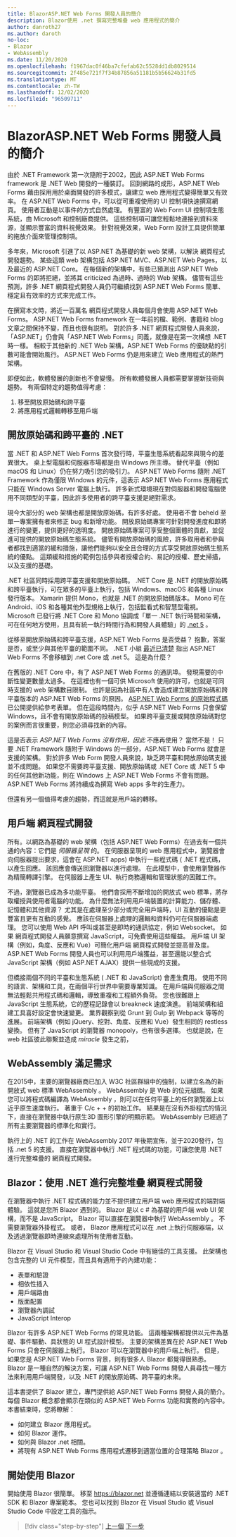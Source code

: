```yaml
---
title: BlazorASP.NET Web Forms 開發人員的簡介
description: Blazor使用 .net 撰寫完整堆疊 web 應用程式的簡介
author: danroth27
ms.author: daroth
no-loc:
- Blazor
- WebAssembly
ms.date: 11/20/2020
ms.openlocfilehash: f1967dac0f46ba7cfefab62c5528dd1db8029514
ms.sourcegitcommit: 2f485e721f7f34b87856a51181b5b56624b31fd5
ms.translationtype: MT
ms.contentlocale: zh-TW
ms.lasthandoff: 12/02/2020
ms.locfileid: "96509711"
---
```

# <a name="an-introduction-to-no-locblazor-for-aspnet-web-forms-developers"></a>BlazorASP.NET Web Forms 開發人員的簡介

由於 .NET Framework 第一次隨附于2002，因此 ASP.NET Web Forms framework 是 .NET Web 開發的一種裝訂。 回到網路的成形，ASP.NET Web Forms 藉由採用用於桌面開發的許多模式，讓建立 web 應用程式變得簡單又有效率。 在 ASP.NET Web Forms 中，可以從可重複使用的 UI 控制項快速撰寫網頁。 使用者互動是以事件的方式自然處理。 有豐富的 Web Form UI 控制項生態系統，由 Microsoft 和控制廠商提供。 這些控制項可讓您輕鬆地連接到資料來源，並顯示豐富的資料視覺效果。 針對視覺效果，Web Form 設計工具提供簡單的拖放介面來管理控制項。

多年來，Microsoft 引進了以 ASP.NET 為基礎的新 web 架構，以解決 網頁程式開發趨勢。 某些這類 web 架構包括 ASP.NET MVC、ASP.NET Web Pages，以及最近的 ASP.NET Core。 在每個新的架構中，有些已預測出 ASP.NET Web Forms 的即將拒絕，並將其 criticized 為過時、過時的 Web 架構。 儘管有這些預測，許多 .NET 網頁程式開發人員仍可繼續找到 ASP.NET Web Forms 簡單、穩定且有效率的方式來完成工作。

在撰寫本文時，將近一百萬名 網頁程式開發人員每個月會使用 ASP.NET Web Forms。 ASP.NET Web Forms framework 在一年前的檔、範例、書籍和 blog 文章之間保持不變，而且也很有説明。 對於許多 .NET 網頁程式開發人員來說，「ASP.NET」仍會與「ASP.NET Web Forms」同義，就像是在第一次構想 .NET 時一樣。 相較于其他新的 .NET Web 架構，ASP.NET Web Forms 的優缺點的引數可能會開始風行。 ASP.NET Web Forms 仍是用來建立 Web 應用程式的熱門架構。

即便如此，軟體發展的創新也不會變慢。 所有軟體發展人員都需要掌握新技術與趨勢。 有兩個特定的趨勢值得考慮：

1. 移至開放原始碼和跨平臺
2. 將應用程式邏輯轉移至用戶端

## <a name="an-open-source-and-cross-platform-net"></a>開放原始碼和跨平臺的 .NET

當 .NET 和 ASP.NET Web Forms 首次發行時，平臺生態系統看起來與現今的差異很大。 桌上型電腦和伺服器市場都是由 Windows 所主導。 替代平臺（例如 macOS 和 Linux）仍在努力吸引您的吸引力。 ASP.NET Web Forms 隨附 .NET Framework 作為僅限 Windows 的元件，這表示 ASP.NET Web Forms 應用程式只能在 Windows Server 電腦上執行。 許多新式環境現在對伺服器和開發電腦使用不同類型的平臺，因此許多使用者的跨平臺支援是絕對需求。

現今大部分的 web 架構也都是開放原始碼，有許多好處。 使用者不會 beheld 至單一專案擁有者來修正 bug 和新增功能。 開放原始碼專案可針對開發進度和即將進行的變更，提供更好的透明度。 開放原始碼專案可享受整個團體的貢獻，並促進可提供的開放原始碼生態系統。 儘管有開放原始碼的風險，許多取用者和參與者都找到適當的緩和措施，讓他們能夠以安全且合理的方式享受開放原始碼生態系統的優點。 這類緩和措施的範例包括參與者授權合約、易記的授權、歷史掃描，以及支援的基礎。

.NET 社區同時採用跨平臺支援和開放原始碼。 .NET Core 是 .NET 的開放原始碼和跨平臺執行，可在眾多的平臺上執行，包括 Windows、macOS 和各種 Linux 發行版本。 Xamarin 提供 Mono，也就是 .NET 的開放原始碼版本。 Mono 可在 Android、iOS 和各種其他外型規格上執行，包括監看式和智慧型電視。 Microsoft 已發行將 .NET Core 和 Mono 協調成「單一 .NET 執行時間和架構，可在任何地方使用，且具有統一執行時間行為和開發人員體驗」的 [.net 5](https://devblogs.microsoft.com/dotnet/announcing-net-5-0/) 。

從移至開放原始碼和跨平臺支援，ASP.NET Web Forms 是否受益？ 抱歉，答案是否，或至少與其他平臺的範圍不同。 .NET 小組 [最近已清楚](https://devblogs.microsoft.com/dotnet/net-core-is-the-future-of-net/) 指出 ASP.NET Web Forms 不會移植到 .net Core 或 .net 5。 這是為什麼？

在舊版的 .NET Core 中，有了 ASP.NET Web Forms 的通訊埠。 發現需要的中斷性變更數量太過多。 在這裡也有一個可供 Microsoft 使用的許可，也就是可同時支援的 web 架構數目限制。 也許是因為社區中有人會造成建立開放原始碼和跨平臺版本的 ASP.NET Web Forms 的原因。 [ASP.NET Web Forms 的原始程式碼](https://github.com/microsoft/referencesource)已公開提供給參考表單。 但在這段時間內，似乎 ASP.NET Web Forms 只會保留 Windows，且不會有開放原始碼的投稿模型。 如果跨平臺支援或開放原始碼對您的案例而言很重要，則您必須尋找新的內容。

這是否表示 *ASP.NET Web Forms 沒有作用，因此* 不應再使用？ 當然不是！ 只要 .NET Framework 隨附于 Windows 的一部分，ASP.NET Web Forms 就會是支援的架構。 對於許多 Web Form 開發人員來說，缺乏跨平臺和開放原始碼支援並不成問題。 如果您不需要跨平臺支援、開放原始碼或 .NET Core 或 .NET 5 中的任何其他新功能，則在 Windows 上 ASP.NET Web Forms 不會有問題。 ASP.NET Web Forms 將持續成為撰寫 Web apps 多年的生產力。

但還有另一個值得考慮的趨勢，而這就是用戶端的轉移。

## <a name="client-side-web-development"></a>用戶端 網頁程式開發

所有。以網路為基礎的 web 架構（包括 ASP.NET Web Forms）在過去有一個共通的內容：它們是 *伺服器呈現* 的。 在伺服器呈現的 web 應用程式中，瀏覽器會向伺服器提出要求，這會在 ASP.NET apps) 中執行一些程式碼 ( .NET 程式碼，以產生回應。 該回應會傳送回瀏覽器以進行處理。 在此模型中，會使用瀏覽器作為精簡轉譯引擎。 在伺服器上產生 UI、執行商務邏輯和管理狀態的困難工作。

不過，瀏覽器已成為多功能平臺。 他們會採用不斷增加的開放式 web 標準，將存取權授與使用者電腦的功能。 為什麼無法利用用戶端裝置的計算能力、儲存體、記憶體和其他資源？ 尤其是在處理至少部分或完全用戶端時，UI 互動的優點是更豐富且更有互動的感覺。 應該在伺服器上處理的邏輯和資料仍可在伺服器端處理。 您可以使用 Web API 呼叫或甚至是即時的通訊協定，例如 Websocket。 如果 網頁程式開發人員願意撰寫 JavaScript，可免費使用這些權益。 用戶端 UI 架構（例如，角度、反應和 Vue）可簡化用戶端 網頁程式開發並提高普及度。 ASP.NET Web Forms 開發人員也可以利用用戶端獲益，甚至還能以整合式 JavaScript 架構（例如 ASP.NET AJAX）提供一些現成的支援。

但橋接兩個不同的平臺和生態系統 ( .NET 和 JavaScript) 會產生費用。 使用不同的語言、架構和工具，在兩個平行世界中需要專業知識。 在用戶端與伺服器之間無法輕鬆共用程式碼和邏輯，導致重複和工程額外負荷。 您也很難跟上 JavaScript 生態系統，它的歷程記錄會以 breakneck 速度演進。 前端架構和組建工具喜好設定會快速變更。 業界觀察到從 Grunt 到 Gulp 到 Webpack 等等的進展。 前端架構（例如 jQuery、挖對、角度、反應和 Vue）發生相同的 restless 變換。 但有了 JavaScript 的瀏覽器 monopoly，也有很多選擇。 也就是說，在 web 社區彼此聯繫並造成 *miracle* 發生之前，

## <a name="no-locwebassembly-fulfills-a-need"></a>WebAssembly 滿足需求

在2015中，主要的瀏覽器廠商已加入 W3C 社區群組中的強制，以建立名為的新開放式 web 標準 WebAssembly 。 WebAssembly 是 Web 的位元組碼。 如果您可以將程式碼編譯為 WebAssembly ，則可以在任何平臺上的任何瀏覽器上以近乎原生速度執行。 著重于 C/c + + 的初始工作。 結果是在沒有外掛程式的情況下，直接在瀏覽器中執行原生3D 圖形引擎的明顯示範。 WebAssembly 已經過了所有主要瀏覽器的標準化和實行。

執行上的 .NET 的工作在 WebAssembly 2017 年後期宣佈，並于2020發行，包括 .net 5 的支援。 直接在瀏覽器中執行 .NET 程式碼的功能，可讓您使用 .NET 進行完整堆疊的 網頁程式開發。

## <a name="no-locblazor-full-stack-web-development-with-net"></a>Blazor：使用 .NET 進行完整堆疊 網頁程式開發

在瀏覽器中執行 .NET 程式碼的能力並不提供建立用戶端 web 應用程式的端對端體驗。 這就是您所 Blazor 遇到的。 Blazor 是以 c # 為基礎的用戶端 web UI 架構，而不是 JavaScript。 Blazor 可以直接在瀏覽器中執行 WebAssembly 。 不需要瀏覽器外掛程式。 或者， Blazor 應用程式可以在 .net 上執行伺服器端，以及透過瀏覽器即時連線來處理所有使用者互動。

Blazor 在 Visual Studio 和 Visual Studio Code 中有絕佳的工具支援。 此架構也包含完整的 UI 元件模型，而且具有適用于的內建功能：

- 表單和驗證
- 相依性插入
- 用戶端路由
- 版面配置
- 瀏覽器內調試
- JavaScript Interop

Blazor 有許多 ASP.NET Web Forms 的常見功能。 這兩種架構都提供以元件為基礎、事件驅動、具狀態的 UI 程式設計模型。 主要的架構差異在於 ASP.NET Web Forms 只會在伺服器上執行。 Blazor 可以在瀏覽器中的用戶端上執行。 但是，如果您是 ASP.NET Web Forms 背景，則有很多人 Blazor 都覺得很熟悉。 Blazor 是一種自然的解決方案，可讓 ASP.NET Web Forms 開發人員尋找一種方法來利用用戶端開發，以及 .NET 的開放原始碼、跨平臺的未來。

這本書提供了 Blazor 建立，專門提供給 ASP.NET Web Forms 開發人員的簡介。 每個 Blazor 概念都會顯示在類似的 ASP.NET Web Forms 功能和實務的內容中。 本書結束時，您將瞭解：

- 如何建立 Blazor 應用程式。
- 如何 Blazor 運作。
- 如何與 Blazor .net 相關。
- 將現有 ASP.NET Web Forms 應用程式遷移到適當位置的合理策略 Blazor 。

## <a name="get-started-with-no-locblazor"></a>開始使用 Blazor

開始使用 Blazor 很簡單。 移至 <https://blazor.net> 並遵循連結以安裝適當的 .NET SDK 和 Blazor 專案範本。 您也可以找到 Blazor 在 Visual Studio 或 Visual Studio Code 中設定工具的指示。

>[!div class="step-by-step"]
>[上一個](index.md) 
>[下一步](architecture-comparison.md)
